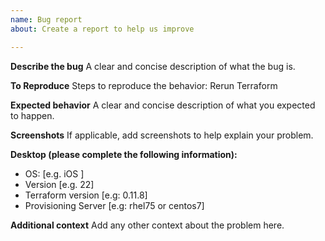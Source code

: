 ```yaml
---
name: Bug report
about: Create a report to help us improve

---
```


**Describe the bug**
A clear and concise description of what the bug is.

**To Reproduce**
Steps to reproduce the behavior: Rerun Terraform

**Expected behavior**
A clear and concise description of what you expected to happen.

**Screenshots**
If applicable, add screenshots to help explain your problem.

**Desktop (please complete the following information):**
 - OS: [e.g. iOS ]
 - Version [e.g. 22]
 - Terraform version [e.g: 0.11.8]
 - Provisioning Server [e.g: rhel75 or centos7]


**Additional context**
Add any other context about the problem here.
